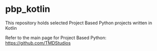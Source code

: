 # pbp_kotlin

This repository holds selected Project Based Python projects written in Kotlin

Refer to the main page for Project Based Python: https://github.com/TMDStudios
